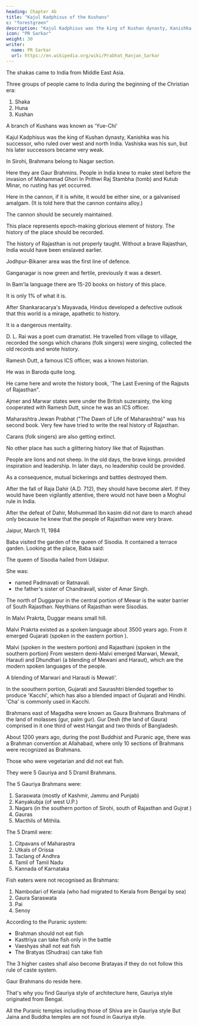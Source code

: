 ```yaml
---
heading: Chapter 4b
title: "Kajul Kadphisus of the Kushans"
c: "forestgreen"
description: "Kajul Kadphisus was the king of Kushan dynasty, Kanishka was his successor, who ruled over west and north India. Vashiska was his sun, but his later successors became very weak."
icon: "PR Sarkar"
weight: 30
writer:
  name: PR Sarkar
  url: https://en.wikipedia.org/wiki/Prabhat_Ranjan_Sarkar
---
```



<!-- 82 -->

The shakas came to India from Middle East Asia.

Three groups of people came to India during the beginning of the Christian era:

1. Shaka
2. Huna
3. Kushan

A branch of Kushans was known as 'Yue-Chi' 

Kajul Kadphisus was the king of Kushan dynasty, Kanishka was his successor, who ruled over west and north India. Vashiska was his sun, but his later successors became very weak.

In Sirohi, Brahmans belong to Nagar section. 

Here they are Gaur Brahmins. People in India knew to make steel before the invasion of Mohammad Ghori In Prithwi Raj Stambha (tomb) and Kutub Minar, no rusting has yet occurred. 

Here in the cannon, if it is white, it would be either sine, or a galvanised amalgam. (It is told here that the cannon contains alloy.) 

The cannon should be securely maintained.

This place represents epoch-making glorious element of history. The history of the place should be recorded. 

The history of Rajasthan is not properly taught. Without a brave Rajasthan, India would have been enslaved earlier. 

Jodhpur-Bikaner area was the first line of defence. 

Ganganagar is now green and fertile, previously it was a desert. 

In Bam'la language there are 15-20 books on history of this place. 

It is only 1% of what it is. 

After Shankaracarya's Mayavada, Hindus developed a defective outlook that this world is a mirage, apathetic to history.

It is a dangerous mentality.

D. L. Rai was a poet cum dramatist. He travelled from village to village, recorded the songs which charans (folk singers) were singing, collected the old records and wrote history. 

Ramesh Dutt, a famous ICS officer, was a known historian. 

He was in Baroda quite long.

He came here and wrote the history book, 'The Last Evening of the Rajputs of Rajasthan". 

Ajmer and Marwar states were under the British suzerainty, the king cooperated with Ramesh Dutt, since he was an ICS officer. 

Maharashtra Jewan Prabhat ("The Dawn of Life of Maharashtra)" was his second book. Very few have tried to write the real history of Rajasthan.

Carans (folk singers) are also getting extinct. 

No other place has such a glittering history like that of Rajasthan. 

People are lions and not sheep. In the old days, the brave kings. provided inspiration and leadership. In later days, no leadership could be provided. 

As a consequence, mutual bickerings and battles destroyed them. 

After the fall of Raja Dahir (A.D. 712), they should have become alert. If they would have been vigilantly attentive, there would not have been a Moghul rule in India. 

After the defeat of Dahir, Mohummad Ibn kasim did not dare to march ahead only because he knew that the people of Rajasthan were very brave.

<!-- 83 -->


Jaipur, March 11, 1984

Baba visited the garden of the queen of Sisodia. It contained a terrace garden. Looking at the place, Baba said:

The queen of Sisodia hailed from Udaipur. 

She was:
- named Padmavati or Ratnavali. 
- the father's sister of Chandravall, sister of Amar Singh.

The north of Duggarpur in the central portion of Mewar is the water barrier of South Rajasthan. Neythians of Rajasthan were Sisodias.

In Malvi Prakrta, Duggar means small hill. 

Malvi Prakrta existed as a spoken language about 3500 years ago. From it emerged Gujarati (spoken in the eastern portion ). 

Malvi (spoken in the western portion) and Rajasthani (spoken in the southern portion) From western demi-Malvi emerged Marwari, Mewait, Harauti and Dhundhari (a blending of Mewani and Haraut), which are the modern spoken languages of the people. 

A blending of Marwari and Harauti is Mewati'. 

In the soouthern portion, Gujarati and Saurashtri blended together to produce 'Kacchi', which has also a blended impact of Gujarati and Hindhi. 'Cha' is commonly used in Kacchi.

Brahmans east of Magadha were known as Gaura Brahmans Brahmans of the land of molasses (gur, palm gur). Gur Desh (the land of Gaura) comprised in it one third of west Hangat and two thirds of Bangladesh. 

About 1200 years ago, during the post Buddhist and Puranic age, there was a Brahman convention at Allahabad, where only 10 sections of Brahmans were recognized as Brahmans. 

Those who were vegetarian and did not eat fish. 

They were 5 Gauriya and 5 Dramil Brahmans. 

The 5 Gauriya Brahmans were:

1. Saraswata (mostly of Kashmir, Jammu and Punjab)
2. Kanyakubja (of west U.P.)
3. Nagars (in the southern portion of Sirohi, south of Rajasthan and Gujrat )
4. Gauras
5. Macthils of Mithila. 

<!-- 84 -->

The 5 Dramil were:

1. Citpavans of Maharastra
2. Utkals of Orissa
3. Taclang of Andhra
4. Tamil of Tamil Nadu
5. Kannada of Karnataka

Fish eaters were not recognised as Brahmans:

1. Nambodari of Kerala (who had migrated to Kerala from Bengal by sea)
2. Gaura Saraswata
3. Pai
4. Senoy

According to the Puranic system:
- Brahman should not eat fish
- Kasttriya can take fish only in the battle
- Vaeshyas shall not eat fish
- The Bratyas (Shudras) can take fish

The 3 higher castes shall also become Bratayas if they do not follow this rule of caste system.

Gaur Brahmans do reside here. 

That's why you find Gauriya style of architecture here, Gauriya style originated from Bengal.

All the Puranic temples including those of Shiva are in Gauriya style But Jaina and Buddha temples are not found in Gauriya style. 

